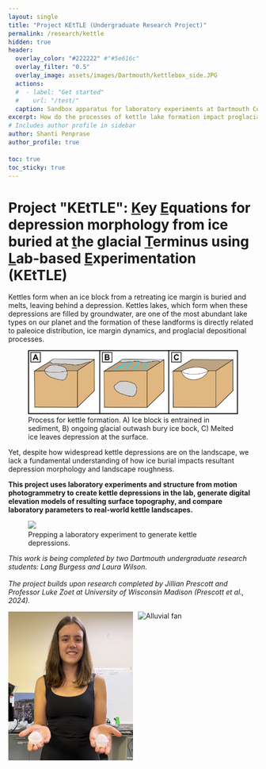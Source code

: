 ```yaml
---
layout: single
title: "Project KEtTLE (Undergraduate Research Project)"
permalink: /research/kettle
hidden: true
header:
  overlay_color: "#222222" #"#5e616c"
  overlay_filter: "0.5"
  overlay_image: assets/images/Dartmouth/kettlebox_side.JPG
  actions:
  #  - label: "Get started"
  #    url: "/test/"
  caption: Sandbox apparatus for laboratory experiments at Dartmouth College
excerpt: How do the processes of kettle lake formation impact proglacial landscape roughness?
# Includes author profile in sidebar
author: Shanti Penprase
author_profile: true

toc: true
toc_sticky: true    
---
```

# Project "KEtTLE": <u>K</u>ey <u>E</u>quations for depression morphology from ice buried at <u>t</u>he glacial <u>T</u>erminus using <u>L</u>ab-based <u>E</u>xperimentation (KEtTLE)

Kettles form when an ice block from a retreating ice margin is buried and melts, leaving behind a depression. Kettles lakes, which form when these depressions are filled by groundwater, are one of the most abundant lake types on our planet and the formation of these landforms is directly related to paleoice distribution, ice margin dynamics, and proglacial depositional processes.

<figure class="single">
	<img src="/assets/images/Kettle Formation Diagram_only kettles.png">
	<figcaption> Process for kettle formation. A) Ice block is entrained in sediment, B) ongoing glacial outwash bury ice bock, C) Melted ice leaves depression at the surface. </figcaption>
</figure>

Yet, despite how widespread kettle depressions are on the landscape, we lack a fundamental understanding of how ice burial impacts resultant depression morphology and landscape roughness. 

<b>This project uses laboratory experiments and structure from motion photogrammetry to create kettle depressions in the lab, generate digital elevation models of resulting surface topography, and compare laboratory parameters to real-world kettle landscapes.</b>

<figure class="single">
	<img src="/assets/images/Dartmouth/kettlebox_prep.JPG">
	<figcaption> Prepping a laboratory experiment to generate kettle depressions.  </figcaption>
</figure>

<i>This work is being completed by two Dartmouth undergraduate research students: Lang Burgess and Laura Wilson. <br><br>The project builds upon research completed by Jillian Prescott and Professor Luke Zoet at University of Wisconsin Madison (Prescott et al., 2024).</i>


<div style="display: flex; gap: 10px;">
  <img src="/assets/images/Dartmouth/Lang_icespheres.JPG" alt="Glacial valley" style="width: 50%; height: 300px; object-fit: cover;">
  <img src="/assets/images/Dartmouth/kettlebox_prep2.JPG" alt="Alluvial fan" style="width: 50%; height: 300px; object-fit: cover;">
</div>







